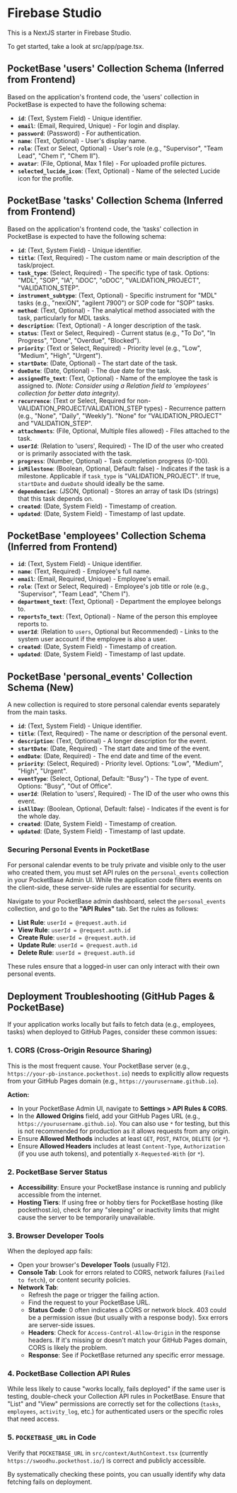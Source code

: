 
# Firebase Studio

This is a NextJS starter in Firebase Studio.

To get started, take a look at src/app/page.tsx.
<!-- Test comment -->
<!-- No-op: Responding to a query about server-side PocketBase hooks. Troubleshooting pb_hooks involves checking the PocketBase server logs and configuration. -->
<!-- User provided a server-side PocketBase hook (main.pb.js) for CORS. This file needs to be managed directly on the PocketBase server. -->
<!-- Note: net::ERR_ADDRESS_INVALID errors for www.google-analytics.com are external to the LabFlow application and likely due to local network, DNS, or browser extension issues. -->
<!-- No-op: The "autocancelled" warnings on the dashboard are due to the useEffect cleanup aborting fetch requests, likely from React Strict Mode or rapid component remounts. The system correctly handles these as non-critical aborts, logging them for diagnosis but not displaying them as user errors. -->
<!-- Tech stack discussion: Key stacks include Next.js, React, ShadCN UI, Tailwind CSS, TypeScript, PocketBase, React Hook Form, Zod, Recharts, Lucide React, date-fns, and GitHub Pages for deployment. -->

## PocketBase 'users' Collection Schema (Inferred from Frontend)

Based on the application's frontend code, the 'users' collection in PocketBase is expected to have the following schema:

*   **`id`**: (Text, System Field) - Unique identifier.
*   **`email`**: (Email, Required, Unique) - For login and display.
*   **`password`**: (Password) - For authentication.
*   **`name`**: (Text, Optional) - User's display name.
*   **`role`**: (Text or Select, Optional) - User's role (e.g., "Supervisor", "Team Lead", "Chem I", "Chem II").
*   **`avatar`**: (File, Optional, Max 1 file) - For uploaded profile pictures.
*   **`selected_lucide_icon`**: (Text, Optional) - Name of the selected Lucide icon for the profile.

## PocketBase 'tasks' Collection Schema (Inferred from Frontend)

Based on the application's frontend code, the 'tasks' collection in PocketBase is expected to have the following schema:

*   **`id`**: (Text, System Field) - Unique identifier.
*   **`title`**: (Text, Required) - The custom name or main description of the task/project.
*   **`task_type`**: (Select, Required) - The specific type of task. Options: "MDL", "SOP", "IA", "iDOC", "oDOC", "VALIDATION_PROJECT", "VALIDATION_STEP".
*   **`instrument_subtype`**: (Text, Optional) - Specific instrument for "MDL" tasks (e.g., "nexiON", "agilent 7900") or SOP code for "SOP" tasks.
*   **`method`**: (Text, Optional) - The analytical method associated with the task, particularly for MDL tasks.
*   **`description`**: (Text, Optional) - A longer description of the task.
*   **`status`**: (Text or Select, Required) - Current status (e.g., "To Do", "In Progress", "Done", "Overdue", "Blocked").
*   **`priority`**: (Text or Select, Required) - Priority level (e.g., "Low", "Medium", "High", "Urgent").
*   **`startDate`**: (Date, Optional) - The start date of the task.
*   **`dueDate`**: (Date, Optional) - The due date for the task.
*   **`assignedTo_text`**: (Text, Optional) - Name of the employee the task is assigned to. *(Note: Consider using a Relation field to 'employees' collection for better data integrity).*
*   **`recurrence`**: (Text or Select, Required for non-VALIDATION_PROJECT/VALIDATION_STEP types) - Recurrence pattern (e.g., "None", "Daily", "Weekly"). "None" for "VALIDATION_PROJECT" and "VALIDATION_STEP".
*   **`attachments`**: (File, Optional, Multiple files allowed) - Files attached to the task.
*   **`userId`**: (Relation to 'users', Required) - The ID of the user who created or is primarily associated with the task.
*   **`progress`**: (Number, Optional) - Task completion progress (0-100).
*   **`isMilestone`**: (Boolean, Optional, Default: false) - Indicates if the task is a milestone. Applicable if `task_type` is "VALIDATION_PROJECT". If true, `startDate` and `dueDate` should ideally be the same.
*   **`dependencies`**: (JSON, Optional) - Stores an array of task IDs (strings) that this task depends on.
*   **`created`**: (Date, System Field) - Timestamp of creation.
*   **`updated`**: (Date, System Field) - Timestamp of last update.

## PocketBase 'employees' Collection Schema (Inferred from Frontend)

*   **`id`**: (Text, System Field) - Unique identifier.
*   **`name`**: (Text, Required) - Employee's full name.
*   **`email`**: (Email, Required, Unique) - Employee's email.
*   **`role`**: (Text or Select, Required) - Employee's job title or role (e.g., "Supervisor", "Team Lead", "Chem I").
*   **`department_text`**: (Text, Optional) - Department the employee belongs to.
*   **`reportsTo_text`**: (Text, Optional) - Name of the person this employee reports to.
*   **`userId`**: (Relation to `users`, Optional but Recommended) - Links to the system user account if the employee is also a user.
*   **`created`**: (Date, System Field) - Timestamp of creation.
*   **`updated`**: (Date, System Field) - Timestamp of last update.

## PocketBase 'personal_events' Collection Schema (New)

A new collection is required to store personal calendar events separately from the main tasks.

*   **`id`**: (Text, System Field) - Unique identifier.
*   **`title`**: (Text, Required) - The name or description of the personal event.
*   **`description`**: (Text, Optional) - A longer description for the event.
*   **`startDate`**: (Date, Required) - The start date and time of the event.
*   **`endDate`**: (Date, Required) - The end date and time of the event.
*   **`priority`**: (Select, Required) - Priority level. Options: "Low", "Medium", "High", "Urgent".
*   **`eventType`**: (Select, Optional, Default: "Busy") - The type of event. Options: "Busy", "Out of Office".
*   **`userId`**: (Relation to 'users', Required) - The ID of the user who owns this event.
*   **`isAllDay`**: (Boolean, Optional, Default: false) - Indicates if the event is for the whole day.
*   **`created`**: (Date, System Field) - Timestamp of creation.
*   **`updated`**: (Date, System Field) - Timestamp of last update.

### Securing Personal Events in PocketBase

For personal calendar events to be truly private and visible only to the user who created them, you must set API rules on the `personal_events` collection in your PocketBase Admin UI. While the application code filters events on the client-side, these server-side rules are essential for security.

Navigate to your PocketBase admin dashboard, select the `personal_events` collection, and go to the **"API Rules"** tab. Set the rules as follows:

-   **List Rule**: `userId = @request.auth.id`
-   **View Rule**: `userId = @request.auth.id`
-   **Create Rule**: `userId = @request.auth.id`
-   **Update Rule**: `userId = @request.auth.id`
-   **Delete Rule**: `userId = @request.auth.id`

These rules ensure that a logged-in user can only interact with their own personal events.

## Deployment Troubleshooting (GitHub Pages & PocketBase)

If your application works locally but fails to fetch data (e.g., employees, tasks) when deployed to GitHub Pages, consider these common issues:

### 1. CORS (Cross-Origin Resource Sharing)
This is the most frequent cause. Your PocketBase server (e.g., `https://your-pb-instance.pockethost.io`) needs to explicitly allow requests from your GitHub Pages domain (e.g., `https://yourusername.github.io`).

**Action:**
*   In your PocketBase Admin UI, navigate to **Settings > API Rules & CORS**.
*   In the **Allowed Origins** field, add your GitHub Pages URL (e.g., `https://yourusername.github.io`). You can also use `*` for testing, but this is not recommended for production as it allows requests from any origin.
*   Ensure **Allowed Methods** includes at least `GET`, `POST`, `PATCH`, `DELETE` (or `*`).
*   Ensure **Allowed Headers** includes at least `Content-Type`, `Authorization` (if you use auth tokens), and potentially `X-Requested-With` (or `*`).

### 2. PocketBase Server Status
*   **Accessibility**: Ensure your PocketBase instance is running and publicly accessible from the internet.
*   **Hosting Tiers**: If using free or hobby tiers for PocketBase hosting (like pockethost.io), check for any "sleeping" or inactivity limits that might cause the server to be temporarily unavailable.

### 3. Browser Developer Tools
When the deployed app fails:
*   Open your browser's **Developer Tools** (usually F12).
*   **Console Tab**: Look for errors related to CORS, network failures (`Failed to fetch`), or content security policies.
*   **Network Tab**:
    *   Refresh the page or trigger the failing action.
    *   Find the request to your PocketBase URL.
    *   **Status Code**: 0 often indicates a CORS or network block. 403 could be a permission issue (but usually with a response body). 5xx errors are server-side issues.
    *   **Headers**: Check for `Access-Control-Allow-Origin` in the response headers. If it's missing or doesn't match your GitHub Pages domain, CORS is likely the problem.
    *   **Response**: See if PocketBase returned any specific error message.

### 4. PocketBase Collection API Rules
While less likely to cause "works locally, fails deployed" if the same user is testing, double-check your Collection API rules in PocketBase. Ensure that "List" and "View" permissions are correctly set for the collections (`tasks`, `employees`, `activity_log`, etc.) for authenticated users or the specific roles that need access.

### 5. `POCKETBASE_URL` in Code
Verify that `POCKETBASE_URL` in `src/context/AuthContext.tsx` (currently `https://swoodhu.pockethost.io/`) is correct and publicly accessible.

By systematically checking these points, you can usually identify why data fetching fails on deployment.
